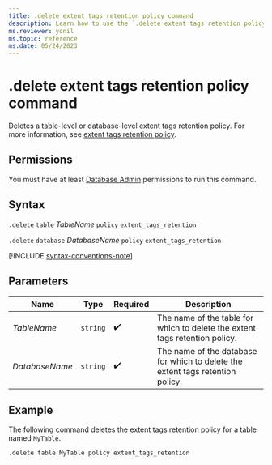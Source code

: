 ```yaml
---
title: .delete extent tags retention policy command
description: Learn how to use the `.delete extent tags retention policy` command to delete the extent tags retention policy on a table or database level.
ms.reviewer: yonil
ms.topic: reference
ms.date: 05/24/2023
---
```

# .delete extent tags retention policy command

Deletes a table-level or database-level extent tags retention policy. For more information, see [extent tags retention policy](extent-tags-retention-policy.md).

## Permissions

You must have at least [Database Admin](../access-control/role-based-access-control.md) permissions to run this command.

## Syntax

`.delete` `table` *TableName* `policy` `extent_tags_retention`

`.delete` `database` *DatabaseName* `policy` `extent_tags_retention`

[!INCLUDE [syntax-conventions-note](../includes/syntax-conventions-note.md)]

## Parameters

|Name|Type|Required|Description|
|--|--|--|--|
|*TableName*| `string` | :heavy_check_mark:|The name of the table for which to delete the extent tags retention policy.|
|*DatabaseName*| `string` | :heavy_check_mark:|The name of the database for which to delete the extent tags retention policy.|

## Example

The following command deletes the extent tags retention policy for a table named `MyTable`.

```kusto
.delete table MyTable policy extent_tags_retention
```
